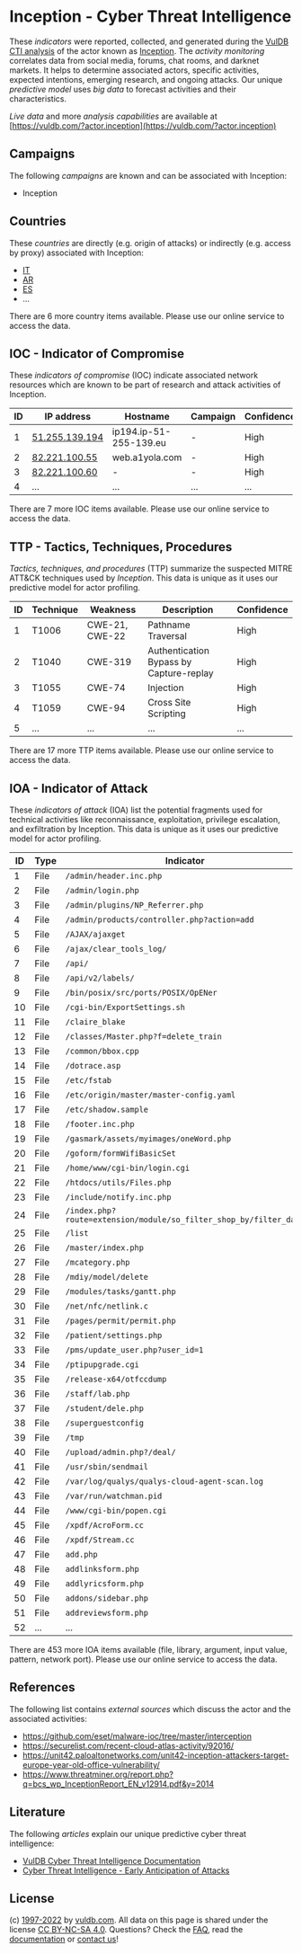 # Inception - Cyber Threat Intelligence

These _indicators_ were reported, collected, and generated during the [VulDB CTI analysis](https://vuldb.com/?kb.cti) of the actor known as [Inception](https://vuldb.com/?actor.inception). The _activity monitoring_ correlates data from social media, forums, chat rooms, and darknet markets. It helps to determine associated actors, specific activities, expected intentions, emerging research, and ongoing attacks. Our unique _predictive model_ uses _big data_ to forecast activities and their characteristics.

_Live data_ and more _analysis capabilities_ are available at [https://vuldb.com/?actor.inception](https://vuldb.com/?actor.inception)

## Campaigns

The following _campaigns_ are known and can be associated with Inception:

* Inception

## Countries

These _countries_ are directly (e.g. origin of attacks) or indirectly (e.g. access by proxy) associated with Inception:

* [IT](https://vuldb.com/?country.it)
* [AR](https://vuldb.com/?country.ar)
* [ES](https://vuldb.com/?country.es)
* ...

There are 6 more country items available. Please use our online service to access the data.

## IOC - Indicator of Compromise

These _indicators of compromise_ (IOC) indicate associated network resources which are known to be part of research and attack activities of Inception.

ID | IP address | Hostname | Campaign | Confidence
-- | ---------- | -------- | -------- | ----------
1 | [51.255.139.194](https://vuldb.com/?ip.51.255.139.194) | ip194.ip-51-255-139.eu | - | High
2 | [82.221.100.55](https://vuldb.com/?ip.82.221.100.55) | web.a1yola.com | - | High
3 | [82.221.100.60](https://vuldb.com/?ip.82.221.100.60) | - | - | High
4 | ... | ... | ... | ...

There are 7 more IOC items available. Please use our online service to access the data.

## TTP - Tactics, Techniques, Procedures

_Tactics, techniques, and procedures_ (TTP) summarize the suspected MITRE ATT&CK techniques used by _Inception_. This data is unique as it uses our predictive model for actor profiling.

ID | Technique | Weakness | Description | Confidence
-- | --------- | -------- | ----------- | ----------
1 | T1006 | CWE-21, CWE-22 | Pathname Traversal | High
2 | T1040 | CWE-319 | Authentication Bypass by Capture-replay | High
3 | T1055 | CWE-74 | Injection | High
4 | T1059 | CWE-94 | Cross Site Scripting | High
5 | ... | ... | ... | ...

There are 17 more TTP items available. Please use our online service to access the data.

## IOA - Indicator of Attack

These _indicators of attack_ (IOA) list the potential fragments used for technical activities like reconnaissance, exploitation, privilege escalation, and exfiltration by Inception. This data is unique as it uses our predictive model for actor profiling.

ID | Type | Indicator | Confidence
-- | ---- | --------- | ----------
1 | File | `/admin/header.inc.php` | High
2 | File | `/admin/login.php` | High
3 | File | `/admin/plugins/NP_Referrer.php` | High
4 | File | `/admin/products/controller.php?action=add` | High
5 | File | `/AJAX/ajaxget` | High
6 | File | `/ajax/clear_tools_log/` | High
7 | File | `/api/` | Low
8 | File | `/api/v2/labels/` | High
9 | File | `/bin/posix/src/ports/POSIX/OpENer` | High
10 | File | `/cgi-bin/ExportSettings.sh` | High
11 | File | `/claire_blake` | High
12 | File | `/classes/Master.php?f=delete_train` | High
13 | File | `/common/bbox.cpp` | High
14 | File | `/dotrace.asp` | Medium
15 | File | `/etc/fstab` | Medium
16 | File | `/etc/origin/master/master-config.yaml` | High
17 | File | `/etc/shadow.sample` | High
18 | File | `/footer.inc.php` | High
19 | File | `/gasmark/assets/myimages/oneWord.php` | High
20 | File | `/goform/formWifiBasicSet` | High
21 | File | `/home/www/cgi-bin/login.cgi` | High
22 | File | `/htdocs/utils/Files.php` | High
23 | File | `/include/notify.inc.php` | High
24 | File | `/index.php?route=extension/module/so_filter_shop_by/filter_data` | High
25 | File | `/list` | Low
26 | File | `/master/index.php` | High
27 | File | `/mcategory.php` | High
28 | File | `/mdiy/model/delete` | High
29 | File | `/modules/tasks/gantt.php` | High
30 | File | `/net/nfc/netlink.c` | High
31 | File | `/pages/permit/permit.php` | High
32 | File | `/patient/settings.php` | High
33 | File | `/pms/update_user.php?user_id=1` | High
34 | File | `/ptipupgrade.cgi` | High
35 | File | `/release-x64/otfccdump` | High
36 | File | `/staff/lab.php` | High
37 | File | `/student/dele.php` | High
38 | File | `/superguestconfig` | High
39 | File | `/tmp` | Low
40 | File | `/upload/admin.php?/deal/` | High
41 | File | `/usr/sbin/sendmail` | High
42 | File | `/var/log/qualys/qualys-cloud-agent-scan.log` | High
43 | File | `/var/run/watchman.pid` | High
44 | File | `/www/cgi-bin/popen.cgi` | High
45 | File | `/xpdf/AcroForm.cc` | High
46 | File | `/xpdf/Stream.cc` | High
47 | File | `add.php` | Low
48 | File | `addlinksform.php` | High
49 | File | `addlyricsform.php` | High
50 | File | `addons/sidebar.php` | High
51 | File | `addreviewsform.php` | High
52 | ... | ... | ...

There are 453 more IOA items available (file, library, argument, input value, pattern, network port). Please use our online service to access the data.

## References

The following list contains _external sources_ which discuss the actor and the associated activities:

* https://github.com/eset/malware-ioc/tree/master/interception
* https://securelist.com/recent-cloud-atlas-activity/92016/
* https://unit42.paloaltonetworks.com/unit42-inception-attackers-target-europe-year-old-office-vulnerability/
* https://www.threatminer.org/report.php?q=bcs_wp_InceptionReport_EN_v12914.pdf&y=2014

## Literature

The following _articles_ explain our unique predictive cyber threat intelligence:

* [VulDB Cyber Threat Intelligence Documentation](https://vuldb.com/?kb.cti)
* [Cyber Threat Intelligence - Early Anticipation of Attacks](https://www.scip.ch/en/?labs.20201022)

## License

(c) [1997-2022](https://vuldb.com/?kb.changelog) by [vuldb.com](https://vuldb.com/?kb.about). All data on this page is shared under the license [CC BY-NC-SA 4.0](https://creativecommons.org/licenses/by-nc-sa/4.0/). Questions? Check the [FAQ](https://vuldb.com/?kb.faq), read the [documentation](https://vuldb.com/?kb) or [contact us](https://vuldb.com/?contact)!
